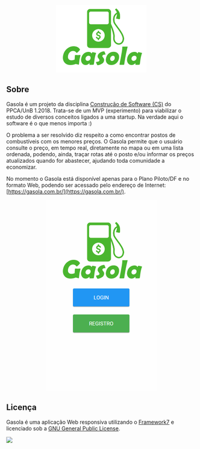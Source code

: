 <p align="center"><img src="https://github.com/unb-ppca-csw/gasola/blob/master/images/gasola-logo-alpha.png"></p>

## Sobre

Gasola é um projeto da disciplina [Construção de Software (CS)](https://medium.com/construcao-de-software) do PPCA/UnB 1.2018. Trata-se de um MVP (experimento) para viabilizar o estudo de diversos conceitos ligados a uma startup. Na verdade aqui o software é o que menos importa :)

O problema a ser resolvido diz respeito a como encontrar postos de combustíveis com os menores preços. O Gasola permite que o usuário consulte o preço, em tempo real, diretamente no mapa ou em uma lista ordenada, podendo, ainda, traçar rotas até o posto e/ou informar os preços atualizados quando for abastecer, ajudando toda comunidade a economizar.

No momento o Gasola está disponível apenas para o Plano Piloto/DF e no formato Web, podendo ser acessado pelo endereço de Internet: [https://gasola.com.br/](https://gasola.com.br/).

<p align="center"><img src="https://github.com/unb-ppca-csw/gasola/blob/master/images/gasola.gif"></p>

## Licença

Gasola é uma aplicação Web responsiva utilizando o [Framework7](http://framework7.io/) e licenciado sob a [GNU General Public License](https://www.gnu.org/licenses/gpl-3.0.en.html). 

<img src="https://www.gnu.org/graphics/gplv3-88x31.png" />
